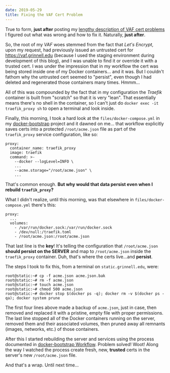 ```yaml
---
date: 2019-05-29
title: Fixing the VAF Cert Problem
---
```


True to form, **just after** posting my [lengthy description of VAF cert problems](https://static.grinnell.edu/blogs/McFateM/posts/015-working-with-lets-encrypt) I figured out what was wrong and how to fix it.  Naturally, **just after**.

So, the root of my _VAF_ woes stemmed from the fact that _Let's Encrypt_, upon my request, had previously issued an untrusted cert for https://vaf.grinnell.edu (because I used the staging environment during development of this blog), and I was unable to find it or override it with a trusted cert.  I was under the impression that in my workflow the cert was being stored inside one of my Docker containers... and it was.  But I couldn't fathom why the untrusted cert seemed to "persist", even though I had deleted and regenerated those containers many times. Hmmm...

All of this was compounded by the fact that in my configuration the _Traefik_ container is built from "scratch" so that it is very "lean".  That essentially means there's no shell in the container, so I can't just do `docker exec -it traefik_proxy sh` to open a terminal and look inside.

Finally, this morning, I took a hard look at the `files/docker-compose.yml` in my [docker-bootstrap](https://github.com/McFateM/docker-bootstrap) project and it dawned on me... that workflow explicitly saves certs into a protected `/root/acme.json` file as part of the `traefik_proxy` service configuration, like so:

```
proxy:
  container_name: traefik_proxy
  image: traefik
  command: >-
    --docker --logLevel=INFO \
    ...
    --acme.storage="/root/acme.json" \
    ...
```

That's common enough.  **But why would that data persist even when I rebuild `traefik_proxy`?**   

What I didn't realize, until this morning, was that elsewhere in `files/docker-compose.yml` there's this:

```
proxy:
  ...
  volumes:
    - /var/run/docker.sock:/var/run/docker.sock
    - /dev/null:/traefik.toml
    - /root/acme.json:/root/acme.json   
```

That last line is the **key**!  It's telling the configuration that `/root/acme.json` **should persist on the SERVER** and map to `/root/acme.json` inside the `traefik_proxy` container.  Duh, that's where the certs live...and **persist**.

The steps I took to fix this, from a terminal on `static.grinnell.edu`, were:

```
root@static:~# cp -f acme.json acme.json.bak
root@static:~# rm -f acme.json
root@static:~# touch acme.json
root@static:~# chmod 500 acme.json
root@static:~# docker stop $(docker ps -q); docker rm -v $(docker ps -qa); docker system prune
```

The first four lines above made a backup of `acme.json`, just in case, then removed and replaced it with a pristine, empty file with proper permissions.  The last line stopped all of the Docker containers running on the server, removed them and their associated volumes, then pruned away all remnants (images, networks, etc.) of those containers.

After this I started rebuilding the server and services using the process documented in [docker-bootstrap Workflow](https://static.grinnell.edu/blogs/McFateM/posts/008-docker-bootstrap-workflow).  Problem solved!  Woot!  Along the way I watched the process create fresh, new, **trusted** certs in the server's new `/root/acme.json` file.

And that's a wrap.  Until next time...
